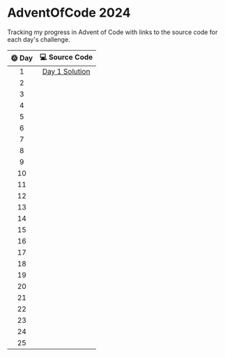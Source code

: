 # AdventOfCode 2024

Tracking my progress in Advent of Code with links to the source code for each day's challenge.

|      🌞 Day       |                                                   💻 Source Code                                                   |
|:-----------------:|:------------------------------------------------------------------------------------------------------------------:|
|         1         | [Day 1 Solution](https://github.com/see-quick/AdventOfCode/blob/main/_2024/src/main/java/advent/of/code/Day1.java) |
|         2         |                                                                                                                    |
|         3         |                                                                                                                    |
|         4         |                                                                                                                    |
|         5         |                                                                                                                    |
|         6         |                                                                                                                    |
|         7         |                                                                                                                    |
|         8         |                                                                                                                    |
|         9         |                                                                                                                    |
|        10         |                                                                                                                    |
|        11         |                                                                                                                    |
|        12         |                                                                                                                    |
|        13         |                                                                                                                    |
|        14         |                                                                                                                    |
|        15         |                                                                                                                    |
|        16         |                                                                                                                    |
|        17         |                                                                                                                    |
|        18         |                                                                                                                    |
|        19         |                                                                                                                    |
|        20         |                                                                                                                    |
|        21         |                                                                                                                    |
|        22         |                                                                                                                    |
|        23         |                                                                                                                    |
|        24         |                                                                                                                    |
|        25         |                                                                                                                    |